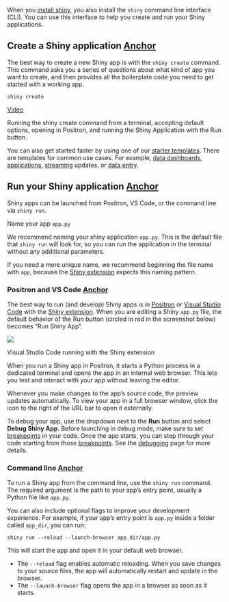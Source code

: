When you [install shiny](https://shiny.posit.co/py/get-started/install.html), you also install the `shiny` command line interface (CLI). You can use this interface to help you create and run your Shiny applications.

## Create a Shiny application [Anchor](https://shiny.posit.co/py/get-started/create-run.html\#create-a-shiny-application)

The best way to create a new Shiny app is with the `shiny create` command. This command asks you a series of questions about what kind of app you want to create, and then provides all the boilerplate code you need to get started with a working app.

```sourceCode bash
shiny create
```

[Video](https://shiny.posit.co/py/get-started/assets/shiny-create-positron.mp4)

Running the shiny create command from a terminal, accepting default options, opening in Positron, and running the Shiny Application with the Run button.

You can also get started faster by using one of our [starter templates](https://shiny.posit.co/py/templates/). There are templates for common use cases. For example, [data dashboards](https://shiny.posit.co/py/get-started/templates/dashboard/), [applications](https://shiny.posit.co/py/templates/database-explorer/), [streaming](https://shiny.posit.co/py/templates/monitor-database/) updates, or [data entry](https://shiny.posit.co/py/templates/survey/).

## Run your Shiny application [Anchor](https://shiny.posit.co/py/get-started/create-run.html\#run-your-shiny-application)

Shiny apps can be launched from Positron, VS Code, or the command line via `shiny run`.

Name your app `app.py`

We recommend naming your shiny application `app.py`. This is the default file that `shiny run` will look for, so you can run the application in the terminal without any additional parameters.

If you need a more unique name, we recommend beginning the file name with `app`, because the [Shiny extension](https://shiny.posit.co/py/get-started/create-run.html#positron-and-vs-code) expects this naming pattern.

### Positron and VS Code [Anchor](https://shiny.posit.co/py/get-started/create-run.html\#positron-and-vs-code)

The best way to run (and develop) Shiny apps is in [Positron](https://positron.posit.co/) or [Visual Studio Code](https://code.visualstudio.com/) with the [Shiny extension](https://marketplace.visualstudio.com/items?itemName=posit.shiny). When you are editing a Shiny `app.py` file, the default behavior of the Run button (circled in red in the screenshot below) becomes “Run Shiny App”.

![](https://shiny.posit.co/py/get-started/assets/positron-run.png)

Visual Studio Code running with the Shiny extension

When you run a Shiny app in Positron, it starts a Python process in a dedicated terminal and opens the app in an internal web browser. This lets you test and interact with your app without leaving the editor.

Whenever you make changes to the app’s source code, the preview updates automatically. To view your app in a full browser window, click the icon to the right of the URL bar to open it externally.

To debug your app, use the dropdown next to the **Run** button and select **Debug Shiny App**. Before launching in debug mode, make sure to set [breakpoints](https://shiny.posit.co/py/get-started/debug.html#breakpoints) in your code. Once the app starts, you can step through your code starting from those [breakpoints](https://shiny.posit.co/py/get-started/debug.html#breakpoints). See the [debugging](https://shiny.posit.co/py/get-started/debug.html) page for more details.

### Command line [Anchor](https://shiny.posit.co/py/get-started/create-run.html\#command-line)

To run a Shiny app from the command line, use the `shiny run` command. The required argument is the path to your app’s entry point, usually a Python file like `app.py`.

You can also include optional flags to improve your development experience. For example, if your app’s entry point is `app.py` inside a folder called `app_dir`, you can run:

```sourceCode bash
shiny run --reload --launch-browser app_dir/app.py
```

This will start the app and open it in your default web browser.

- The `--reload` flag enables automatic reloading. When you save changes to your source files, the app will automatically restart and update in the browser.
- The `--launch-browser` flag opens the app in a browser as soon as it starts.